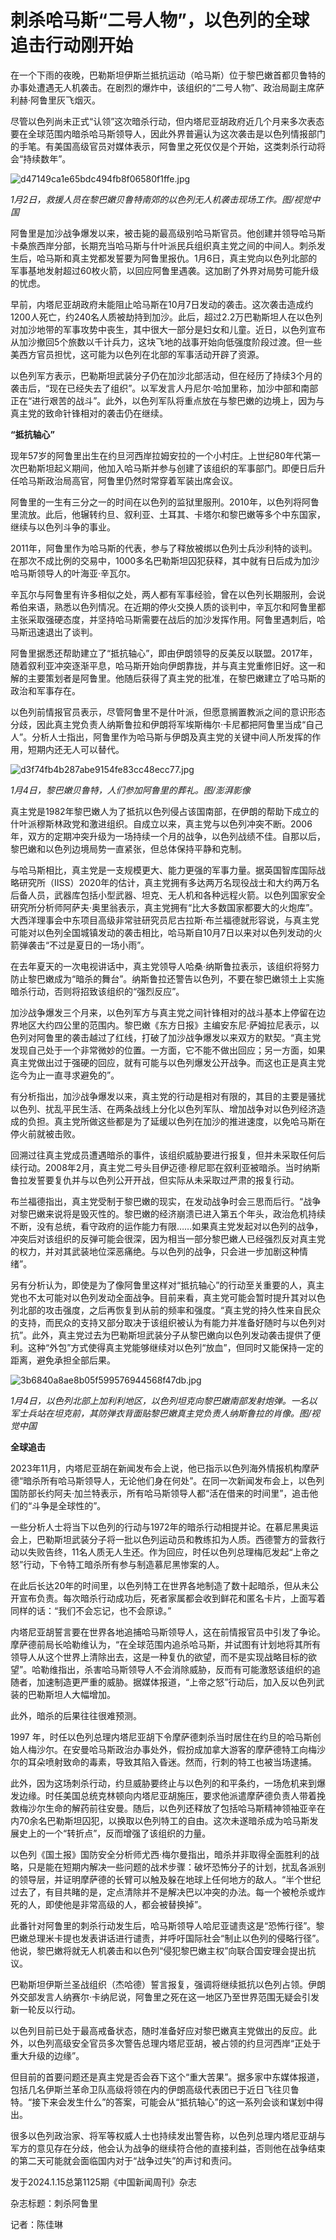 # 刺杀哈马斯“二号人物”，以色列的全球追击行动刚开始

在一个下雨的夜晚，巴勒斯坦伊斯兰抵抗运动（哈马斯）位于黎巴嫩首都贝鲁特的办事处遭遇无人机袭击。在剧烈的爆炸中，该组织的“二号人物”、政治局副主席萨利赫·阿鲁里灰飞烟灭。

尽管以色列尚未正式“认领”这次暗杀行动，但内塔尼亚胡政府近几个月来多次表态要在全球范围内暗杀哈马斯领导人，因此外界普遍认为这次袭击是以色列情报部门的手笔。有美国高级官员对媒体表示，阿鲁里之死仅仅是个开始，这类刺杀行动将会“持续数年”。

![d47149ca1e65bdc494fb8f06580f1ffe.jpg](https://raw.githubusercontent.com/qqhsx/qqnews_image/main/2024/01/10/刺杀哈马斯“二号人物”，以色列的全球追击行动刚开始/d47149ca1e65bdc494fb8f06580f1ffe.jpg)

_1月2日，救援人员在黎巴嫩贝鲁特南郊的以色列无人机袭击现场工作。图/视觉中国_

阿鲁里是加沙战争爆发以来，被击毙的最高级别哈马斯官员。他创建并领导哈马斯卡桑旅西岸分部，长期充当哈马斯与什叶派民兵组织真主党之间的中间人。刺杀发生后，哈马斯和真主党都发誓要为阿鲁里报仇。1月6日，真主党向以色列北部的军事基地发射超过60枚火箭，以回应阿鲁里遇袭。这加剧了外界对局势可能升级的忧虑。

早前，内塔尼亚胡政府未能阻止哈马斯在10月7日发动的袭击。这次袭击造成约1200人死亡，约240名人质被劫持到加沙。此后，超过2.2万巴勒斯坦人在以色列对加沙地带的军事攻势中丧生，其中很大一部分是妇女和儿童。近日，以色列宣布从加沙撤回5个旅数以千计兵力，这块飞地的战事开始向低强度阶段过渡。但一些美西方官员担忧，这可能为以色列在北部的军事活动开辟了资源。

以色列军方表示，巴勒斯坦武装分子仍在加沙北部活动，但在经历了持续3个月的袭击后，“现在已经失去了组织”。以军发言人丹尼尔·哈加里称，加沙中部和南部正在“进行艰苦的战斗”。此外，以色列军队将重点放在与黎巴嫩的边境上，因为与真主党的致命针锋相对的袭击仍在继续。

**“抵抗轴心”**

现年57岁的阿鲁里出生在约旦河西岸拉姆安拉的一个小村庄。上世纪80年代第一次巴勒斯坦起义期间，他加入哈马斯并参与创建了该组织的军事部门。即便日后升任哈马斯政治局高官，阿鲁里仍然时常穿着军装出席会议。

阿鲁里的一生有三分之一的时间在以色列的监狱里服刑。2010年，以色列将阿鲁里流放。此后，他辗转约旦、叙利亚、土耳其、卡塔尔和黎巴嫩等多个中东国家，继续与以色列斗争的事业。

2011年，阿鲁里作为哈马斯的代表，参与了释放被绑以色列士兵沙利特的谈判。在那次不成比例的交易中，1000多名巴勒斯坦囚犯获释，其中就有日后成为加沙哈马斯领导人的叶海亚·辛瓦尔。

辛瓦尔与阿鲁里有许多相似之处，两人都有军事经验，曾在以色列长期服刑，会说希伯来语，熟悉以色列情况。在近期的停火交换人质的谈判中，辛瓦尔和阿鲁里都主张采取强硬态度，并坚持哈马斯需要在战后的加沙发挥作用。阿鲁里遇刺后，哈马斯迅速退出了谈判。

阿鲁里据悉还帮助建立了“抵抗轴心”，即由伊朗领导的反美反以联盟。2017年，随着叙利亚冲突逐渐平息，哈马斯开始向伊朗靠拢，并与真主党重修旧好。这一和解的主要策划者是阿鲁里。他随后获得了真主党的批准，在黎巴嫩建立了哈马斯的政治和军事存在。

以色列前情报官员表示，尽管阿鲁里不是什叶派，但愿意搁置教派之间的意识形态分歧，因此真主党负责人纳斯鲁拉和伊朗将军埃斯梅尔·卡尼都把阿鲁里当成“自己人”。分析人士指出，阿鲁里作为哈马斯与伊朗及真主党的关键中间人所发挥的作用，短期内还无人可以替代。

![d3f74fb4b287abe9154fe83cc48ecc77.jpg](https://raw.githubusercontent.com/qqhsx/qqnews_image/main/2024/01/10/刺杀哈马斯“二号人物”，以色列的全球追击行动刚开始/d3f74fb4b287abe9154fe83cc48ecc77.jpg)

_1月4日，黎巴嫩贝鲁特，人们参加阿鲁里的葬礼。图/澎湃影像_

真主党是1982年黎巴嫩人为了抵抗以色列侵占该国南部，在伊朗的帮助下成立的什叶派穆斯林政党和激进组织。自成立以来，真主党与以色列冲突不断。2006年，双方的定期冲突升级为一场持续一个月的战争，以色列战绩不佳。自那以后，黎巴嫩和以色列边境局势一直紧张，但总体保持平静和克制。

与哈马斯相比，真主党是一支规模更大、能力更强的军事力量。据英国智库国际战略研究所（IISS）2020年的估计，真主党拥有多达两万名现役战士和大约两万名后备人员，武器库包括小型武器、坦克、无人机和各种远程火箭。以色列国家安全研究所分析师阿萨夫·奥里翁表示，真主党拥有“比大多数国家都要大的火炮库”。大西洋理事会中东项目高级非常驻研究员尼古拉斯·布兰福德就形容说，与真主党可能对以色列全国城镇发动的袭击相比，哈马斯自10月7日以来对以色列发动的火箭弹袭击“不过是夏日的一场小雨”。

在去年夏天的一次电视讲话中，真主党领导人哈桑·纳斯鲁拉表示，该组织将努力防止黎巴嫩成为“暗杀的舞台”。纳斯鲁拉还警告以色列，不要在黎巴嫩领土上实施暗杀行动，否则将招致该组织的“强烈反应”。

加沙战争爆发三个月来，以色列军方与真主党之间针锋相对的战斗基本上停留在边界地区大约四公里的范围内。黎巴嫩《东方日报》主编安东尼·萨姆拉尼表示，以色列对阿鲁里的袭击越过了红线，打破了加沙战争爆发以来双方的默契。“真主党发现自己处于一个非常微妙的位置。一方面，它不能不做出回应；另一方面，如果真主党做出过于强硬的回应，就有可能与以色列爆发公开战争。而这也正是真主党迄今为止一直寻求避免的”。

有分析指出，加沙战争爆发以来，真主党的行动是相对有限的，其目的主要是骚扰以色列、扰乱平民生活、在两条战线上分化以色列军队、增加战争对以色列经济造成的负担。真主党所做这些都是为了延缓以色列在加沙的推进速度，以免哈马斯在停火前就被击败。

回溯过往真主党成员遭遇暗杀的事件，该组织威胁要进行报复，但并未采取任何后续行动。2008年2月，真主党二号头目伊迈德·穆尼耶在叙利亚被暗杀。当时纳斯鲁拉发誓要复仇并与以色列公开开战，但实际从未采取过严肃的报复行动。

布兰福德指出，真主党受制于黎巴嫩的现实，在发动战争时会三思而后行。“战争对黎巴嫩来说将是毁灭性的。黎巴嫩的经济崩溃已进入第五个年头，政治危机持续不断，没有总统，看守政府的运作能力有限……如果真主党发起对以色列的战争，冲突后对该组织的反弹可能会很深，因为相当一部分黎巴嫩人已经强烈反对真主党的权力，并对其武装地位深恶痛绝。与以色列的战争，只会进一步加剧这种情绪”。

另有分析认为，即使是为了像阿鲁里这样对“抵抗轴心”的行动至关重要的人，真主党也不太可能对以色列发动全面战争。目前来看，真主党可能会暂时提升其对以色列北部的攻击强度，之后再恢复到从前的频率和强度。“真主党的持久性来自民众的支持，而民众的支持又部分取决于该组织被认为有能力并准备好随时与以色列对抗”。此外，真主党过去为巴勒斯坦武装分子从黎巴嫩向以色列发动袭击提供了便利。这种“外包”方式使得真主党能够继续对以色列“放血”，但同时又能保持一定的距离，避免承担全部后果。

![3b6840a8ae8b05f599576944568f47db.jpg](https://raw.githubusercontent.com/qqhsx/qqnews_image/main/2024/01/10/刺杀哈马斯“二号人物”，以色列的全球追击行动刚开始/3b6840a8ae8b05f599576944568f47db.jpg)

_1月4日，以色列北部上加利利地区，以色列坦克向黎巴嫩南部发射炮弹。一名以军士兵站在坦克前，其防弹衣背面贴黎巴嫩真主党负责人纳斯鲁拉的肖像。图/视觉中国_

**全球追击**

2023年11月，内塔尼亚胡在新闻发布会上说，他已指示以色列海外情报机构摩萨德“暗杀所有哈马斯领导人，无论他们身在何处”。在同一次新闻发布会上，以色列国防部长约阿夫·加兰特表示，所有哈马斯领导人都“活在借来的时间里”，追击他们的“斗争是全球性的”。

一些分析人士将当下以色列的行动与1972年的暗杀行动相提并论。在慕尼黑奥运会上，巴勒斯坦武装分子将一批以色列运动员和教练扣为人质。西德警方的营救行动以失败告终，11名人质无人生还。作为回应，时任以色列总理梅厄发起“上帝之怒”行动，下令特工暗杀所有参与制造慕尼黑惨案的人。

在此后长达20年的时间里，以色列特工在世界各地制造了数十起暗杀，但从未公开宣布负责。每次暗杀行动成功后，死者家属都会收到鲜花和匿名卡片，上面写着同样的话：“我们不会忘记，也不会原谅。”

内塔尼亚胡誓言要在世界各地追捕哈马斯领导人，这在前情报官员中引发了争论。摩萨德前局长哈勒维认为，“在全球范围内追杀哈马斯，并试图有计划地将其所有领导人从这个世界上清除出去，这是一种复仇的欲望，而不是实现战略目标的欲望”。哈勒维指出，杀害哈马斯领导人不会消除威胁，反而有可能激怒该组织的追随者，加速制造更严重的威胁。据媒体报道，“上帝之怒”行动后，加入反以色列武装的巴勒斯坦人大幅增加。

此外，暗杀的后果往往很难预测。

1997
年，时任以色列总理内塔尼亚胡下令摩萨德刺杀当时居住在约旦的哈马斯创始人梅沙尔。在安曼哈马斯政治办事处外，假扮成加拿大游客的摩萨德特工向梅沙尔的耳朵喷射致命的毒素，导致其陷入昏迷。然而，行刺的特工也被当场逮捕。

此外，因为这场刺杀行动，约旦威胁要终止与以色列的和平条约，一场危机来到爆发边缘。时任美国总统克林顿向内塔尼亚胡施压，要求他派遣摩萨德负责人带着挽救梅沙尔生命的解药前往安曼。随后，以色列还释放了包括哈马斯精神领袖亚辛在内70余名巴勒斯坦囚犯，以换取以色列特工的自由。这次未遂暗杀成为哈马斯发展史上的一个“转折点”，反而增强了该组织的力量。

以色列《国土报》国防安全分析师尤西·梅尔曼指出，暗杀并非取得全面胜利的战略，只是能在短期内解决一些问题的战术步骤：破坏恐怖分子的计划，扰乱各派别的领导层，并证明摩萨德的长臂可以触及躲在地球上任何地方的敌人。“半个世纪过去了，有目共睹的是，定点清除并不是解决巴以冲突的办法。每一个被枪杀或炸死的人，即使他是非常高级的人，都会被替换掉”。

此番针对阿鲁里的刺杀行动发生后，哈马斯领导人哈尼亚谴责这是“恐怖行径”。黎巴嫩总理米卡提也发表讲话进行谴责，并呼吁国际社会“制止以色列的侵略行径”。他说，黎巴嫩将就无人机袭击和以色列“侵犯黎巴嫩主权”向联合国安理会提出抗议。

巴勒斯坦伊斯兰圣战组织（杰哈德）誓言报复，强调将继续抵抗以色列占领。伊朗外交部发言人纳赛尔·卡纳尼说，阿鲁里之死在这一地区乃至世界范围无疑会引发新一轮反以行动。

以色列目前已处于最高戒备状态，随时准备好应对黎巴嫩真主党做出的反应。此外，以色列高级安全官员多次警告总理内塔尼亚胡，被占领的约旦河西岸“正处于重大升级的边缘”。

但目前的首要问题还是真主党是否会吞下这个“重大苦果”。据多家中东媒体报道，包括几名伊斯兰革命卫队高级将领在内的伊朗高级代表团已于近日飞往贝鲁特。“接下来会发生什么”的答案，可能会从“抵抗轴心”的这一系列会谈和谋划中得出。

很多以色列政治家、将军等权威人士也持续发出警告称，以色列总理内塔尼亚胡与军方的意见存在分歧，他会认为战争的继续符合他的直接利益，否则他在战争结束的第二天可能就会面临国内对于“战争过失”的声讨和责问。

发于2024.1.15总第1125期《中国新闻周刊》杂志

杂志标题：刺杀阿鲁里

记者：陈佳琳

